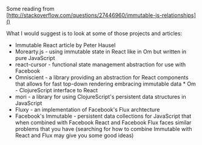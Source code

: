 
Some reading from [http://stackoverflow.com/questions/27446960/immutable-js-relationships]()

What I would suggest is to look at some of those projects and articles:

- Immutable React article by Peter Hausel
- Morearty.js - using immutable state in React like in Om but written in pure JavaScript
- react-cursor - functional state management abstraction for use with Facebook
- Omniscient - a library providing an abstraction for React components that allows for fast top-down rendering embracing immutable data * Om - ClojureScript interface to React
- mori - a library for using ClojureScript's persistent data structures in JavaScript
- Fluxy - an implementation of Facebook's Flux archtecture
- Facebook's Immutable - persistent data collections for JavaScript that when combined with Facebook React and Facebook Flux faces similar problems that you have (searching for how to combine Immutable with React and Flux may give you some good ideas)
